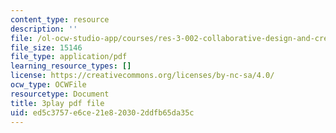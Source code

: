 ```yaml
---
content_type: resource
description: ''
file: /ol-ocw-studio-app/courses/res-3-002-collaborative-design-and-creative-expression-with-arduino-microcontrollers-january-iap-2017/ed5c3757e6ce21e820302ddfb65da35c_XmpKWntLzPQ.pdf
file_size: 15146
file_type: application/pdf
learning_resource_types: []
license: https://creativecommons.org/licenses/by-nc-sa/4.0/
ocw_type: OCWFile
resourcetype: Document
title: 3play pdf file
uid: ed5c3757-e6ce-21e8-2030-2ddfb65da35c
---
```

